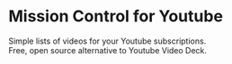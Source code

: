 # Mission Control for Youtube

Simple lists of videos for your Youtube subscriptions.  
Free, open source alternative to Youtube Video Deck.
